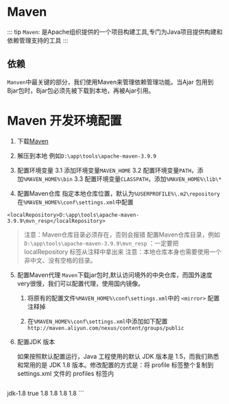 # Maven

::: tip
`Maven`: 是Apache组织提供的一个项目构建工具,专门为Java项目提供构建和依赖管理支持的工具
:::

## 依赖
`Manven`中最关键的部分，我们使用Maven来管理依赖管理功能。当Ajar 包用到Bjar包时，Bjar包必须先被下载到本地，再被Ajar引用。

# Maven 开发环境配置

1. 下载[Maven](https://maven.apache.org/download.cgi)
2. 解压到本地
    例如`D:\app\tools\apache-maven-3.9.9`
3. 配置环境变量
   3.1 添加环境变量`MAVEN_HOME`
   3.2 配置环境变量`PATH`，添加`%MAVEN_HOME%\bin`
   3.3 配置环境变量`CLASSPATH`，添加`%MAVEN_HOME%\lib\*`
   
4. 配置Maven仓库
 指定本地仓库位置，默认为`%USERPROFILE%\.m2\repository`
 在`%MAVEN_HOME%\conf\settings.xml`中配置

 ``` 
 <localRepository>D:\app\tools\apache-maven-3.9.9\mvn_resp</localRepository>
 ```

 > 注意：Maven仓库目录必须存在，否则会报错
 >配置Maven仓库目录，例如`D:\app\tools\apache-maven-3.9.9\mvn_resp`
 > ：一定要把 localRepository 标签从注释中拿出来
 > 注意：本地仓库本身也需要使用一个非中文、没有空格的目录。
5. 配置Maven代理
    `Maven`下载jar包时,默认访问境外的中央仓库，而国外速度very很慢，我们可以配置代理，使用国内镜像。
    1. 将原有的配置文件`%MAVEN_HOME%\conf\settings.xml`中的 `<mirror>` 配置注释掉
    
    2. 在`%MAVEN_HOME%\conf\settings.xml`中添加如下配置
     ``` http://maven.aliyun.com/nexus/content/groups/public ```
   
6. 配置JDK 版本
  

    如果按照默认配置运行，Java 工程使用的默认 JDK 版本是 1.5，而我们熟悉和常用的是 JDK 1.8 版本。修改配置的方式是：将 profile 标签整个复制到 settings.xml 文件的 profiles 标签内
    ```
  <profile>
    <id>jdk-1.8</id>
    <activation>
        <activeByDefault>true</activeByDefault>
        <jdk>1.8</jdk>
    </activation>
    <properties>
        <maven.compiler.source>1.8</maven.compiler.source>
        <maven.compiler.target>1.8</maven.compiler.target>
       <maven.compiler.compilerVersion>1.8</maven.compiler.compilerVersion>
    </properties>
</profile>
```
    
